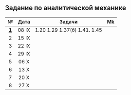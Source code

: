 ## Задание по аналитической механике

|                                     №                                       |  Дата  |            Задачи            | Mk |
|:---------------------------------------------------------------------------:|:------:| ---------------------------- |:--:|
|[ **1** ](https://github.com/uteshev/mipt3.anmech/blob/master/pdf/week1.pdf) | 08  IX | 1.20 1.29 1.37(б) 1.41. 1.45 |    |
|    2                                                                        | 15  IX |                              |    |
|    3                                                                        | 22  IX |                              |    |
|    4                                                                        | 29  IX |                              |    |
|    5                                                                        | 06   X |                              |    |
|    6                                                                        | 13   X |                              |    |
|    7                                                                        | 20   X |                              |    |
|    8                                                                        | 27   X |                              |    |

<!-- 👍 -->
